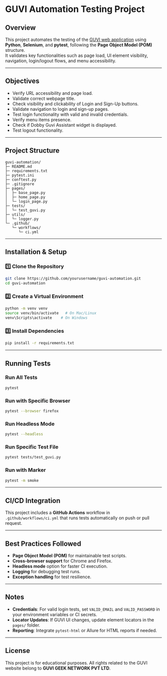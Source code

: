 # GUVI Automation Testing Project

## Overview
This project automates the testing of the [GUVI web application](https://www.guvi.in) using **Python**, **Selenium**, and **pytest**, following the **Page Object Model (POM)** structure.  
It validates key functionalities such as page load, UI element visibility, navigation, login/logout flows, and menu accessibility.

---

## Objectives
- Verify URL accessibility and page load.
- Validate correct webpage title.
- Check visibility and clickability of Login and Sign-Up buttons.
- Validate navigation to login and sign-up pages.
- Test login functionality with valid and invalid credentials.
- Verify menu items presence.
- Check if Dobby Guvi Assistant widget is displayed.
- Test logout functionality.

---

## Project Structure

```
guvi-automation/
├─ README.md
├─ requirements.txt
├─ pytest.ini
├─ conftest.py
├─ .gitignore
├─ pages/
│  ├─ base_page.py
│  ├─ home_page.py
│  └─ login_page.py
├─ tests/
│  └─ test_guvi.py
├─ utils/
│  └─ logger.py
└─ .github/
   └─ workflows/
      └─ ci.yml
```

---

## Installation & Setup

### 1️⃣ Clone the Repository
```bash
git clone https://github.com/yourusername/guvi-automation.git
cd guvi-automation
```

### 2️⃣ Create a Virtual Environment
```bash
python -m venv venv
source venv/bin/activate   # On Mac/Linux
venv\Scripts\activate    # On Windows
```

### 3️⃣ Install Dependencies
```bash
pip install -r requirements.txt
```

---

## Running Tests

### Run All Tests
```bash
pytest
```

### Run with Specific Browser
```bash
pytest --browser firefox
```

### Run Headless Mode
```bash
pytest --headless
```

### Run Specific Test File
```bash
pytest tests/test_guvi.py
```

### Run with Marker
```bash
pytest -m smoke
```

---

## CI/CD Integration
This project includes a **GitHub Actions** workflow in `.github/workflows/ci.yml` that runs tests automatically on push or pull request.

---

## Best Practices Followed
- **Page Object Model (POM)** for maintainable test scripts.
- **Cross-browser support** for Chrome and Firefox.
- **Headless mode** option for faster CI execution.
- **Logging** for debugging test runs.
- **Exception handling** for test resilience.

---

## Notes
- **Credentials**: For valid login tests, set `VALID_EMAIL` and `VALID_PASSWORD` in your environment variables or CI secrets.
- **Locator Updates**: If GUVI UI changes, update element locators in the `pages/` folder.
- **Reporting**: Integrate `pytest-html` or Allure for HTML reports if needed.

---

## License
This project is for educational purposes. All rights related to the GUVI website belong to **GUVI GEEK NETWORK PVT LTD**.
